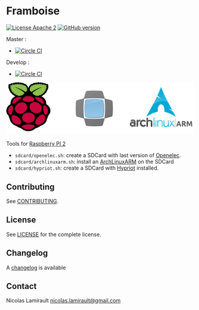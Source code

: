# Framboise

[![License Apache 2][badge-license]](LICENSE)
[![GitHub version](https://badge.fury.io/gh/nlamirault%2Fframboise.svg)](https://badge.fury.io/gh/nlamirault%2Fframboise)

Master :
* [![Circle CI](https://circleci.com/gh/nlamirault/framboise/tree/master.svg?style=svg)](https://circleci.com/gh/nlamirault/framboise/tree/master)

Develop :
* [![Circle CI](https://circleci.com/gh/nlamirault/framboise/tree/develop.svg?style=svg)](https://circleci.com/gh/nlamirault/framboise/tree/develop)

![Image of components](https://github.com/nlamirault/framboise/raw/master/docs/framboise.png "Framboise components")

Tools for [Raspberry PI 2][]

* `sdcard/openelec.sh`: create a SDCard with last version of [Openelec][].
* `sdcard/archlinuxarm.sh`: install an [ArchLinuxARM][] on the SDCard
* `sdcard/hypriot.sh`: create a SDCard with [Hypriot][] installed.


## Contributing

See [CONTRIBUTING](CONTRIBUTING.md).


## License

See [LICENSE](LICENSE) for the complete license.


## Changelog

A [changelog](ChangeLog.md) is available


## Contact

Nicolas Lamirault <nicolas.lamirault@gmail.com>


[badge-license]: https://img.shields.io/badge/license-Apache2-green.svg?style=flat

[Raspberry PI 2]: https://www.raspberrypi.org/products/raspberry-pi-2-model-b/
[Openelec]: http://openelec.tv/get-openelec
[ArchLinuxARM]: http://archlinuxarm.org/
[Hypriot]: http://blog.hypriot.com/
